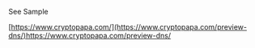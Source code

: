 See Sample

[https://www.cryptopapa.com/](https://www.cryptopapa.com/preview-dns/)https://www.cryptopapa.com/preview-dns/
